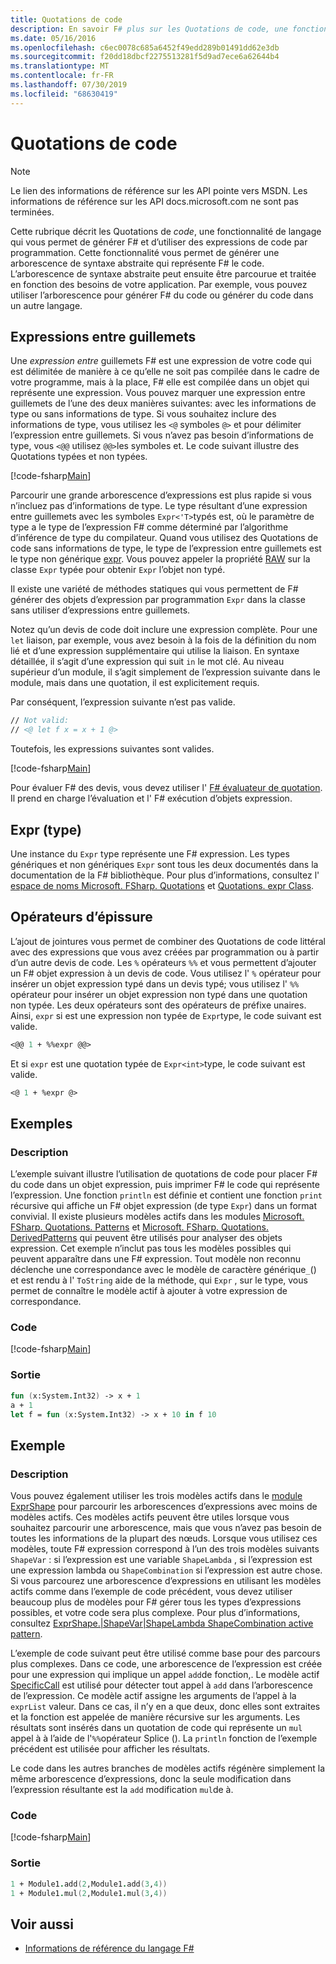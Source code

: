```yaml
---
title: Quotations de code
description: En savoir F# plus sur les Quotations de code, une fonctionnalité de langage qui vous permet F# de générer et d’utiliser des expressions de code par programmation.
ms.date: 05/16/2016
ms.openlocfilehash: c6ec0078c685a6452f49edd289b01491dd62e3db
ms.sourcegitcommit: f20dd18dbcf2275513281f5d9ad7ece6a62644b4
ms.translationtype: MT
ms.contentlocale: fr-FR
ms.lasthandoff: 07/30/2019
ms.locfileid: "68630419"
---
```

# <a name="code-quotations"></a>Quotations de code

> [!NOTE]
> Le lien des informations de référence sur les API pointe vers MSDN.  Les informations de référence sur les API docs.microsoft.com ne sont pas terminées.

Cette rubrique décrit les Quotations de *code*, une fonctionnalité de langage qui vous permet de générer F# et d’utiliser des expressions de code par programmation. Cette fonctionnalité vous permet de générer une arborescence de syntaxe abstraite qui représente F# le code. L’arborescence de syntaxe abstraite peut ensuite être parcourue et traitée en fonction des besoins de votre application. Par exemple, vous pouvez utiliser l’arborescence pour générer F# du code ou générer du code dans un autre langage.

## <a name="quoted-expressions"></a>Expressions entre guillemets

Une *expression entre* guillemets F# est une expression de votre code qui est délimitée de manière à ce qu’elle ne soit pas compilée dans le cadre de votre programme, mais à la place, F# elle est compilée dans un objet qui représente une expression. Vous pouvez marquer une expression entre guillemets de l’une des deux manières suivantes: avec les informations de type ou sans informations de type. Si vous souhaitez inclure des informations de type, vous utilisez les `<@` symboles `@>` et pour délimiter l’expression entre guillemets. Si vous n’avez pas besoin d’informations de type, vous `<@@` utilisez `@@>`les symboles et. Le code suivant illustre des Quotations typées et non typées.

[!code-fsharp[Main](~/samples/snippets/fsharp/lang-ref-3/snippet501.fs)]

Parcourir une grande arborescence d’expressions est plus rapide si vous n’incluez pas d’informations de type. Le type résultant d’une expression entre guillemets avec les symboles `Expr<'T>`typés est, où le paramètre de type a le type de l’expression F# comme déterminé par l’algorithme d’inférence de type du compilateur. Quand vous utilisez des Quotations de code sans informations de type, le type de l’expression entre guillemets est le type non générique [expr](https://msdn.microsoft.com/library/ed6a2caf-69d4-45c2-ab97-e9b3be9bce65). Vous pouvez appeler la propriété [RAW](https://msdn.microsoft.com/library/47fb94f1-e77f-4c68-aabc-2b0ba40d59c2) sur la classe `Expr` typée pour obtenir `Expr` l’objet non typé.

Il existe une variété de méthodes statiques qui vous permettent de F# générer des objets d’expression par programmation `Expr` dans la classe sans utiliser d’expressions entre guillemets.

Notez qu’un devis de code doit inclure une expression complète. Pour une `let` liaison, par exemple, vous avez besoin à la fois de la définition du nom lié et d’une expression supplémentaire qui utilise la liaison. En syntaxe détaillée, il s’agit d’une expression qui suit `in` le mot clé. Au niveau supérieur d’un module, il s’agit simplement de l’expression suivante dans le module, mais dans une quotation, il est explicitement requis.

Par conséquent, l’expression suivante n’est pas valide.

```fsharp
// Not valid:
// <@ let f x = x + 1 @>
```

Toutefois, les expressions suivantes sont valides.

[!code-fsharp[Main](~/samples/snippets/fsharp/lang-ref-3/snippet502.fs)]

Pour évaluer F# des devis, vous devez utiliser l' [ F# évaluateur de quotation](https://github.com/fsprojects/FSharp.Quotations.Evaluator). Il prend en charge l’évaluation et l' F# exécution d’objets expression.

## <a name="expr-type"></a>Expr (type)

Une instance du `Expr` type représente une F# expression. Les types génériques et non génériques `Expr` sont tous les deux documentés dans la documentation de la F# bibliothèque. Pour plus d’informations, consultez l' [espace de noms Microsoft. FSharp. Quotations](https://msdn.microsoft.com/visualfsharpdocs/conceptual/microsoft.fsharp.quotations-namespace-%5bfsharp%5d) et [Quotations. expr Class](https://msdn.microsoft.com/visualfsharpdocs/conceptual/quotations.expr-class-%5bfsharp%5d).

## <a name="splicing-operators"></a>Opérateurs d’épissure

L’ajout de jointures vous permet de combiner des Quotations de code littéral avec des expressions que vous avez créées par programmation ou à partir d’un autre devis de code. Les `%` opérateurs `%%` et vous permettent d’ajouter un F# objet expression à un devis de code. Vous utilisez l' `%` opérateur pour insérer un objet expression typé dans un devis typé; vous utilisez l' `%%` opérateur pour insérer un objet expression non typé dans une quotation non typée. Les deux opérateurs sont des opérateurs de préfixe unaires. Ainsi, `expr` si est une expression non typée de `Expr`type, le code suivant est valide.

```fsharp
<@@ 1 + %%expr @@>
```

Et si `expr` est une quotation typée de `Expr<int>`type, le code suivant est valide.

```fsharp
<@ 1 + %expr @>
```

## <a name="example"></a>Exemples

### <a name="description"></a>Description

L’exemple suivant illustre l’utilisation de quotations de code pour placer F# du code dans un objet expression, puis imprimer F# le code qui représente l’expression. Une fonction `println` est définie et contient une fonction `print` récursive qui affiche un F# objet expression (de type `Expr`) dans un format convivial. Il existe plusieurs modèles actifs dans les modules [Microsoft. FSharp. Quotations. Patterns](https://msdn.microsoft.com/library/093944a9-c752-403a-8983-5fcd5dbf92a4) et [Microsoft. FSharp. Quotations. DerivedPatterns](https://msdn.microsoft.com/library/d2434a6e-ae7b-4f3d-b567-c162938bc9cd) qui peuvent être utilisés pour analyser des objets expression. Cet exemple n’inclut pas tous les modèles possibles qui peuvent apparaître dans une F# expression. Tout modèle non reconnu déclenche une correspondance avec le modèle de caractère générique`_`() et est rendu à l' `ToString` aide de la méthode, qui `Expr` , sur le type, vous permet de connaître le modèle actif à ajouter à votre expression de correspondance.

### <a name="code"></a>Code

[!code-fsharp[Main](~/samples/snippets/fsharp/lang-ref-3/snippet601.fs)]

### <a name="output"></a>Sortie

```fsharp
fun (x:System.Int32) -> x + 1
a + 1
let f = fun (x:System.Int32) -> x + 10 in f 10
```

## <a name="example"></a>Exemple

### <a name="description"></a>Description

Vous pouvez également utiliser les trois modèles actifs dans le [module ExprShape](https://msdn.microsoft.com/library/7685150e-2432-4d39-9338-57292eff18de) pour parcourir les arborescences d’expressions avec moins de modèles actifs. Ces modèles actifs peuvent être utiles lorsque vous souhaitez parcourir une arborescence, mais que vous n’avez pas besoin de toutes les informations de la plupart des nœuds. Lorsque vous utilisez ces modèles, toute F# expression correspond à l’un des trois modèles suivants `ShapeVar` : si l’expression est une variable `ShapeLambda` , si l’expression est une expression lambda ou `ShapeCombination` si l’expression est autre chose. Si vous parcourez une arborescence d’expressions en utilisant les modèles actifs comme dans l’exemple de code précédent, vous devez utiliser beaucoup plus de modèles pour F# gérer tous les types d’expressions possibles, et votre code sera plus complexe. Pour plus d’informations, consultez [ExprShape.&#124;ShapeVar&#124;ShapeLambda ShapeCombination active pattern](https://msdn.microsoft.com/visualfsharpdocs/conceptual/exprshape.shapevarhshapelambdahshapecombination-active-pattern-%5bfsharp%5d).

L’exemple de code suivant peut être utilisé comme base pour des parcours plus complexes. Dans ce code, une arborescence de l’expression est créée pour une expression qui implique un appel `add`de fonction,. Le modèle actif [SpecificCall](https://msdn.microsoft.com/library/05a77b21-20fe-4b9a-8e07-aa999538198d) est utilisé pour détecter tout appel à `add` dans l’arborescence de l’expression. Ce modèle actif assigne les arguments de l’appel à la `exprList` valeur. Dans ce cas, il n’y en a que deux, donc elles sont extraites et la fonction est appelée de manière récursive sur les arguments. Les résultats sont insérés dans un quotation de code qui représente un `mul` appel à à l’aide de l'`%%`opérateur Splice (). La `println` fonction de l’exemple précédent est utilisée pour afficher les résultats.

Le code dans les autres branches de modèles actifs régénère simplement la même arborescence d’expressions, donc la seule modification dans l’expression résultante est la `add` modification `mul`de à.

### <a name="code"></a>Code

[!code-fsharp[Main](~/samples/snippets/fsharp/lang-ref-3/snippet701.fs)]

### <a name="output"></a>Sortie

```fsharp
1 + Module1.add(2,Module1.add(3,4))
1 + Module1.mul(2,Module1.mul(3,4))
```

## <a name="see-also"></a>Voir aussi

- [Informations de référence du langage F#](index.md)
